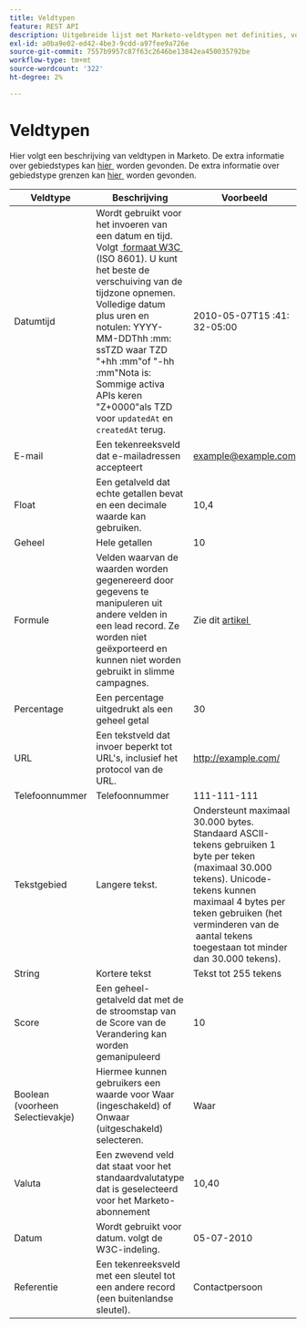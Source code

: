 ```yaml
---
title: Veldtypen
feature: REST API
description: Uitgebreide lijst met Marketo-veldtypen met definities, voorbeelden en indelingen, zoals datumtijd volgens ISO 8601, tekstgebiedlimieten, valuta en Boolean.
exl-id: a0ba9e02-ed42-4be3-9cdd-a97fee9a726e
source-git-commit: 7557b9957c87f63c2646be13842ea450035792be
workflow-type: tm+mt
source-wordcount: '322'
ht-degree: 2%

---
```


# Veldtypen

Hier volgt een beschrijving van veldtypen in Marketo. De extra informatie over gebiedstypes kan [&#x200B; hier &#x200B;](https://experienceleague.adobe.com/nl/docs/marketo/using/product-docs/administration/field-management/custom-field-type-glossary) worden gevonden. De extra informatie over gebiedstype grenzen kan [&#x200B; hier &#x200B;](https://nation.marketo.com/t5/knowledgebase/marketo-field-limits-by-field-type/ta-p/251613) worden gevonden.

| Veldtype | Beschrijving | Voorbeeld |
| --- | --- | --- |
| Datumtijd | Wordt gebruikt voor het invoeren van een datum en tijd. Volgt [&#x200B; formaat W3C &#x200B;](https://www.w3.org/TR/NOTE-datetime) (ISO 8601). U kunt het beste de verschuiving van de tijdzone opnemen. Volledige datum plus uren en notulen: YYYY-MM-DDThh :mm: ssTZD waar TZD &quot;+hh :mm&quot;of &quot;-hh :mm&quot;Nota is: Sommige activa APIs keren &quot;Z+0000&quot;als TZD voor `updatedAt` en `createdAt` terug. | 2010-05-07T15 :41: 32-05:00 |
| E-mail | Een tekenreeksveld dat e-mailadressen accepteert | <example@example.com> |
| Float | Een getalveld dat echte getallen bevat en een decimale waarde kan gebruiken. | 10,4 |
| Geheel | Hele getallen | 10 |
| Formule | Velden waarvan de waarden worden gegenereerd door gegevens te manipuleren uit andere velden in een lead record. Ze worden niet geëxporteerd en kunnen niet worden gebruikt in slimme campagnes. | Zie dit [&#x200B; artikel &#x200B;](https://experienceleague.adobe.com/nl/docs/marketo/using/product-docs/administration/field-management/create-and-use-a-concatenated-string-formula-field) |
| Percentage | Een percentage uitgedrukt als een geheel getal | 30 |
| URL | Een tekstveld dat invoer beperkt tot URL&#39;s, inclusief het protocol van de URL. | <http://example.com/> |
| Telefoonnummer | Telefoonnummer | 111-111-111 |
| Tekstgebied | Langere tekst. | Ondersteunt maximaal 30.000 bytes. Standaard ASCII-tekens gebruiken 1 byte per teken (maximaal 30.000 tekens). Unicode-tekens kunnen maximaal 4 bytes per teken gebruiken (het verminderen van de  aantal tekens toegestaan tot minder dan 30.000 tekens). |
| String | Kortere tekst | Tekst tot 255 tekens |
| Score | Een geheel-getalveld dat met de de stroomstap van de Score van de Verandering kan worden gemanipuleerd | 10 |
| Boolean (voorheen Selectievakje) | Hiermee kunnen gebruikers een waarde voor Waar (ingeschakeld) of Onwaar (uitgeschakeld) selecteren. | Waar |
| Valuta | Een zwevend veld dat staat voor het standaardvalutatype dat is geselecteerd voor het Marketo-abonnement | 10,40 |
| Datum | Wordt gebruikt voor datum. volgt de W3C-indeling. | 05-07-2010 |
| Referentie | Een tekenreeksveld met een sleutel tot een andere record (een buitenlandse sleutel). | Contactpersoon |
